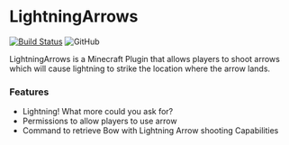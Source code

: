 # LightningArrows

[![Build Status](https://travis-ci.com/matthewnaruzny/LightningArrowPlugin.svg?token=7avADKchqq84wZrCqCzx&branch=master)](https://travis-ci.com/matthewnaruzny/LightningArrows)
![GitHub](https://img.shields.io/github/license/matthewnaruzny/LightningArrows)

LightningArrows is a Minecraft Plugin that allows players to shoot arrows which will cause lightning to strike the location where the arrow lands.

### Features

- Lightning! What more could you ask for?
- Permissions to allow players to use arrow
- Command to retrieve Bow with Lightning Arrow shooting Capabilities
